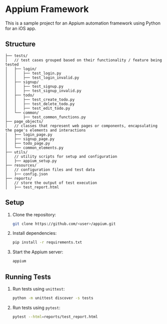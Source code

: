 # Appium Framework

This is a sample project for an Appium automation framework using Python for an iOS app.

## Structure
````
├── tests/
│   // test cases grouped based on their functionality / feature being tested
│   ├── login/
│   │   ├── test_login.py
│   │   ├── test_login_invalid.py
│   ├── signup/
│   │   ├── test_signup.py
│   │   ├── test_signup_invalid.py
│   ├── todo/
│   │   ├── test_create_todo.py
│   │   ├── test_delete_todo.py
│   │   ├── test_edit_todo.py
│   └── common/
│       ├── test_common_functions.py
├── page_objects/
│   // classes that represent web pages or components, encapsulating the page's elements and interactions
│   ├── login_page.py
│   ├── signup_page.py
│   ├── todo_page.py
│   └── common_elements.py
├── utils/
│   // utility scripts for setup and configuration
│   ├── appium_setup.py
├── resources/
│   // configuration files and test data
│   ├── config.json
├── reports/
│   // store the output of test execution
│   ├── test_report.html
````


## Setup

1. Clone the repository:
    ```sh
    git clone https://github.com/<user>/appium.git
    ```

2. Install dependencies:
    ```sh
    pip install -r requirements.txt
    ```

3. Start the Appium server:
    ```sh
    appium
    ```

## Running Tests

1. Run tests using `unittest`:
    ```sh
    python -m unittest discover -s tests
    ```

2. Run tests using `pytest`:
    ```sh
    pytest --html=reports/test_report.html
    ```
